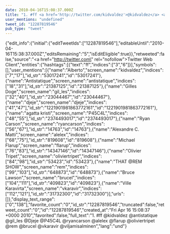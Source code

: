 ```yaml
---
date: 2010-04-16T15:08:37.000Z
title: "1. #ff <a href='http://twitter.com/kidvaldez'>@kidvaldez</a> <a href='http://twitter.com/antistatique'>@antistatique</a> <a href='http://twitter.com/gil_les'>@gil_les</a> <a href='http://twitter.com/Djeje'>@Djeje</a> <a href='http://twitter.com/P45C4L'>@P45C4L</a> <a href='http://twitter.com/ryancarson'>@ryancarson</a> <a href='http://twitter.com/alelex'>@alelex</a> <a href='http://twitter.com/flarup'>@flarup</a> <a href='http://twitter.com/oliviertripet'>@oliviertripet</a> <a href='http://twitter.com/rem'>@rem</a> <a href='http://twitter.com/brucel'>@brucel</a> <a href='http://twitter.com/vkaravir'>@vkaravir</a> <a href='http://twitter.com/viljamisalminen'>@viljamisalminen</a>″"
user_mentions: "undefined"
tweet_id: "12287819546"
pub_type: "tweet"
---
```

{"edit_info":{"initial":{"editTweetIds":["12287819546"],"editableUntil":"2010-04-16T15:38:37.000Z","editsRemaining":"5","isEditEligible":true}},"retweeted":false,"source":"<a href=\"http://twitter.com\" rel=\"nofollow\">Twitter Web Client</a>","entities":{"hashtags":[{"text":"ff","indices":["3","6"]}],"symbols":[],"user_mentions":[{"name":"Alberto","screen_name":"kidvaldez","indices":["7","17"],"id_str":"53017241","id":"53017241"},{"name":"Antistatique","screen_name":"antistatique","indices":["18","31"],"id_str":"21387125","id":"21387125"},{"name":"Gilles Doge","screen_name":"gil_les","indices":["32","40"],"id_str":"23044467","id":"23044467"},{"name":"djeje","screen_name":"djeje","indices":["41","47"],"id_str":"1221901981863772161","id":"1221901981863772161"},{"name":"agatta kristi","screen_name":"P45C4L","indices":["48","55"],"id_str":"2374493017","id":"2374493017"},{"name":"Ryan Carson","screen_name":"ryancarson","indices":["56","67"],"id_str":"14763","id":"14763"},{"name":"Alexandre C. Matti","screen_name":"alelex","indices":["68","75"],"id_str":"819608","id":"819608"},{"name":"Michael Flarup","screen_name":"flarup","indices":["76","83"],"id_str":"14347146","id":"14347146"},{"name":"Olivier Tripet","screen_name":"oliviertripet","indices":["84","98"],"id_str":"53423","id":"53423"},{"name":"THAT @REM SHOW","screen_name":"rem","indices":["99","103"],"id_str":"648873","id":"648873"},{"name":"Bruce Lawson","screen_name":"brucel","indices":["104","111"],"id_str":"409823","id":"409823"},{"name":"Ville Karavirta","screen_name":"vkaravir","indices":["112","121"],"id_str":"31732300","id":"31732300"}],"urls":[]},"display_text_range":["0","138"],"favorite_count":"0","id_str":"12287819546","truncated":false,"retweet_count":"0","id":"12287819546","created_at":"Fri Apr 16 15:08:37 +0000 2010","favorited":false,"full_text":"1. #ff @kidvaldez @antistatique @gil_les @Djeje @P45C4L @ryancarson @alelex @flarup @oliviertripet @rem @brucel @vkaravir @viljamisalminen","lang":"und"}
